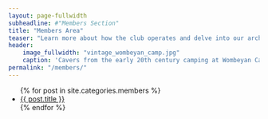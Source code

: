 ```yaml
---
layout: page-fullwidth
subheadline: #"Members Section"
title: "Members Area"
teaser: "Learn more about how the club operates and delve into our archives."
header:
    image_fullwidth: "vintage_wombeyan_camp.jpg"
    caption: 'Cavers from the early 20th century camping at Wombeyan Caves.'
permalink: "/members/"
---
```

<ul>
    {% for post in site.categories.members %}
    <li><a href="{{ site.url }}{{ site.baseurl }}{{ post.url }}">{{ post.title }}</a></li>
    {% endfor %}
</ul>
